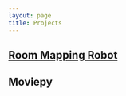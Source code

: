 ```yaml
---
layout: page
title: Projects
---
```

<meta name="gc:url" content="https://cdn.jsdelivr.net/gh/lepture/github-cards@1.0.5/jsdelivr/cards/default.html">


## [Room Mapping Robot](https://github.com/tburrows13/Room-Mapping-Robot)

<div class="github-card" data-github="tburrows13/Room-Mapping-Robot" data-width="400" data-height="177" data-theme="default" data-target="blank"></div>

## Moviepy
<div class="github-card" data-github="Zulko/moviepy" data-width="400" data-height="177" data-theme="default" data-target="blank"></div>
<script src="https://cdn.jsdelivr.net/gh/lepture/github-cards@latest/jsdelivr/widget.js"></script>
